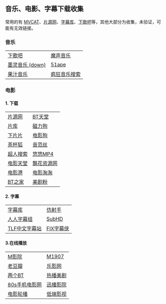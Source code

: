 ## 音乐、电影、字幕下载收集
常用的有 <a href="https://www.mvcat.com/">MVCAT</a>、<a href="http://pianyuan.la/">片源网</a>、<a href="http://www.zimuku.la/">字幕库</a>、<a href="http://music.y444.cn/">下歌吧</a>等，其他大部分为收集，未验证，可能有无效链接。
### 音乐
<table>
    <tr>
        <td><a href="http://music.y444.cn/">下歌吧</a></td>
        <td><a href="https://moresound.tk/music/">魔声音乐</a></td>
    </tr>
    <tr>
        <td><a href="https://music.qugeek.com/page/music?v=6.0">墨灵音乐 (down)</a></td>
        <td><a href="http://www.51ape.com/">51ape</a></td>
    </tr>
    <tr>
        <td><a href="http://guozhivip.com/yinyue/">果汁音乐</a></td>
        <td><a href="http://music.ifkdy.com/">疯狂音乐搜索</a></td>
    </tr>
</table>

### 电影
#### 1. 下载
<table>
    <tr>
        <td><a href="http://pianyuan.la/">片源网</a></td>
        <td><a href="http://www.jsr9.com/">BT天堂</a></td>
    </tr>
    <tr>
        <td><a href="https://www.pianku.tv/">片库</a></td>
        <td><a href="http://ciligou0.com/">磁力狗</a></td>
    </tr>
    <tr>
        <td><a href="http://www.xiepp.com/">下片片</a></td>
        <td><a href="http://www.dianyinggou.com/">电影狗</a></td>
    </tr>
    <tr>
        <td><a href="https://www.cupfox.com/">茶杯狐</a></td>
        <td><a href="http://www.yinfans.me/">音范丝</a></td>
    </tr>
    <tr>
        <td><a href="https://www.crso.pw/">超人搜索</a></td>
        <td><a href="https://www.uump4.net/">悠悠MP4</a></td>
    </tr>
    <tr>
        <td><a href="https://www.dygod.net/">电影天堂</a></td>
        <td><a href="https://www.piaohua.com/">飘花资源网</a></td>
    </tr>
    <tr>
        <td><a href="http://www.dygang.com/">电影港</a></td>
        <td><a href="http://www.dytt.com/">电影淘淘</a></td>
    </tr>
    <tr>
        <td><a href="http://www.2btjia.com/">BT之家</a></td>
        <td><a href="http://www.mjf2020.com/">美剧粉</a></td>
    </tr>
</table>

#### 2. 字幕
<table>
    <tr>
        <td><a href="http://www.zimuku.la/">字幕库</a></td>
        <td><a href="http://assrt.net/">仿射手</a></td>
    </tr>
    <tr>
        <td><a href="http://www.rrys2019.com/">人人字幕组</a></td>
        <td><a href="https://subhd.tv/">SubHD</a></td>
    </tr>
    <tr>
        <td><a href="https://sub.eastgame.org/">TLF中文字幕站</a></td>
        <td><a href="http://www.zimuxia.cn/">FIX字幕侠</a></td>
    </tr>
</table>

#### 3.在线播放
<table>
    <tr>
        <td><a href="http://www.vipnoad.com/">M影院</a></td>
        <td><a href="https://z1.m1907.cn/">M1907</a></td>
    </tr>
    <tr>
        <td><a href="https://www.laodouban.com/">老豆瓣</a></td>
        <td><a href="http://beijing.leying.com/movie/online">乐影网</a></td>
    </tr>
    <tr>
        <td><a href="https://www.bttwo.com/">两个BT</a></td>
        <td><a href="http://www.rebooo.com/">热播美剧</a></td>
    </tr>
    <tr>
        <td><a href="http://www.zxba.cc/">80s手机电影网</a></td>
        <td><a href="http://www.2tu.cc/index.php">迅播影院</a></td>
    </tr>
    <tr>
        <td><a href="http://www.mvcat.com/live/?channel=//ivi.bupt.edu.cn/hls/chchd.m3u8">电影轮播</a></td>
        <td><a href="https://ddrk.me/taiyo-drama/">低端影视</a></td>
    </tr>
</table>